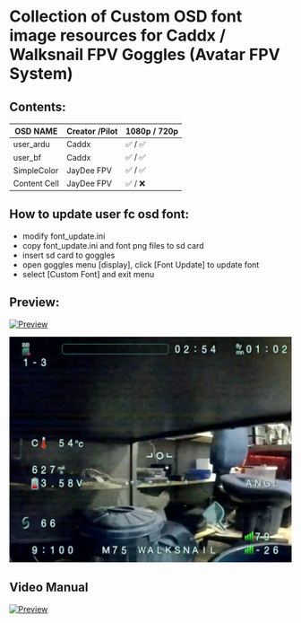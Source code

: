 
# Collection of Custom OSD font image resources for Caddx / Walksnail FPV Goggles (Avatar FPV System)


## Contents:

| OSD NAME      | Creator /Pilot| 1080p / 720p  |
| ------------- | ------------- | ------------- |
| user_ardu     | Caddx         |  ✅ / ✅     |
| user_bf       | Caddx         |  ✅ / ✅     |
| SimpleColor   | JayDee FPV    |  ✅ / ✅     |
| Content Cell  | JayDee FPV    |  ✅ / ❌     |


## How to update user fc osd font:

- modify font_update.ini
- copy font_update.ini and font png files to sd card
- insert sd card to goggles
- open goggles menu [display], click [Font Update] to update font
- select [Custom Font] and exit menu



## Preview:

[![Preview](https://img.youtube.com/vi/YOUTUBE_VIDEO_ID_HERE/0.jpg)](https://www.youtube.com/watch?v=D473rgZ42Sw)

![Walksnail Mint](preview/walksnailMint.png?raw=true "Walksnail Mint")


## Video Manual

[![Preview](https://img.youtube.com/vi/YOUTUBE_VIDEO_ID_HERE/0.jpg)](https://www.youtube.com/watch?v=PLhPA_fMIaKfErQaHS-aos0bIIj0M3bhoI)

